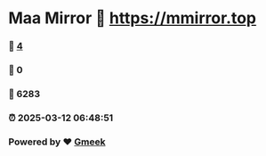# Maa Mirror :link: https://mmirror.top 
### :page_facing_up: [4](https://mmirror.top/tag.html) 
### :speech_balloon: 0 
### :hibiscus: 6283 
### :alarm_clock: 2025-03-12 06:48:51 
### Powered by :heart: [Gmeek](https://github.com/Meekdai/Gmeek)
